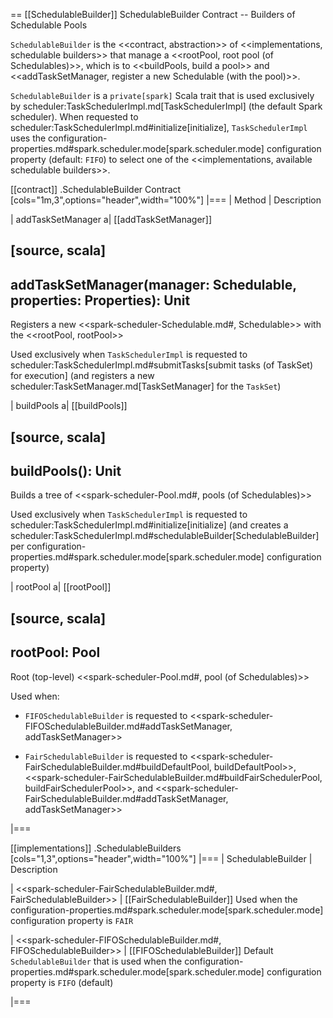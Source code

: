 == [[SchedulableBuilder]] SchedulableBuilder Contract -- Builders of Schedulable Pools

`SchedulableBuilder` is the <<contract, abstraction>> of <<implementations, schedulable builders>> that manage a <<rootPool, root pool (of Schedulables)>>, which is to <<buildPools, build a pool>> and <<addTaskSetManager, register a new Schedulable (with the pool)>>.

`SchedulableBuilder` is a `private[spark]` Scala trait that is used exclusively by scheduler:TaskSchedulerImpl.md[TaskSchedulerImpl] (the default Spark scheduler). When requested to scheduler:TaskSchedulerImpl.md#initialize[initialize], `TaskSchedulerImpl` uses the configuration-properties.md#spark.scheduler.mode[spark.scheduler.mode] configuration property (default: `FIFO`) to select one of the <<implementations, available schedulable builders>>.

[[contract]]
.SchedulableBuilder Contract
[cols="1m,3",options="header",width="100%"]
|===
| Method
| Description

| addTaskSetManager
a| [[addTaskSetManager]]

[source, scala]
----
addTaskSetManager(manager: Schedulable, properties: Properties): Unit
----

Registers a new <<spark-scheduler-Schedulable.md#, Schedulable>> with the <<rootPool, rootPool>>

Used exclusively when `TaskSchedulerImpl` is requested to scheduler:TaskSchedulerImpl.md#submitTasks[submit tasks (of TaskSet) for execution] (and registers a new scheduler:TaskSetManager.md[TaskSetManager] for the `TaskSet`)

| buildPools
a| [[buildPools]]

[source, scala]
----
buildPools(): Unit
----

Builds a tree of <<spark-scheduler-Pool.md#, pools (of Schedulables)>>

Used exclusively when `TaskSchedulerImpl` is requested to scheduler:TaskSchedulerImpl.md#initialize[initialize] (and creates a scheduler:TaskSchedulerImpl.md#schedulableBuilder[SchedulableBuilder] per configuration-properties.md#spark.scheduler.mode[spark.scheduler.mode] configuration property)

| rootPool
a| [[rootPool]]

[source, scala]
----
rootPool: Pool
----

Root (top-level) <<spark-scheduler-Pool.md#, pool (of Schedulables)>>

Used when:

* `FIFOSchedulableBuilder` is requested to <<spark-scheduler-FIFOSchedulableBuilder.md#addTaskSetManager, addTaskSetManager>>

* `FairSchedulableBuilder` is requested to <<spark-scheduler-FairSchedulableBuilder.md#buildDefaultPool, buildDefaultPool>>, <<spark-scheduler-FairSchedulableBuilder.md#buildFairSchedulerPool, buildFairSchedulerPool>>, and <<spark-scheduler-FairSchedulableBuilder.md#addTaskSetManager, addTaskSetManager>>

|===

[[implementations]]
.SchedulableBuilders
[cols="1,3",options="header",width="100%"]
|===
| SchedulableBuilder
| Description

| <<spark-scheduler-FairSchedulableBuilder.md#, FairSchedulableBuilder>>
| [[FairSchedulableBuilder]] Used when the configuration-properties.md#spark.scheduler.mode[spark.scheduler.mode] configuration property is `FAIR`

| <<spark-scheduler-FIFOSchedulableBuilder.md#, FIFOSchedulableBuilder>>
| [[FIFOSchedulableBuilder]] Default `SchedulableBuilder` that is used when the configuration-properties.md#spark.scheduler.mode[spark.scheduler.mode] configuration property is `FIFO` (default)

|===
